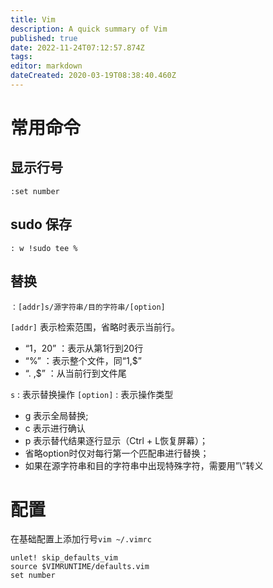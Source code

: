 ```yaml
---
title: Vim
description: A quick summary of Vim
published: true
date: 2022-11-24T07:12:57.874Z
tags: 
editor: markdown
dateCreated: 2020-03-19T08:38:40.460Z
---
```


# 常用命令
## 显示行号
```
:set number
```

sudo 保存
---
```
: w !sudo tee %
```
替换
---
```：[addr]s/源字符串/目的字符串/[option]```

 ```[addr]``` 表示检索范围，省略时表示当前行。

 - “1，20” ：表示从第1行到20行
 - “%” ：表示整个文件，同“1,\$”
 -  “. ,\$” ：从当前行到文件尾

```s``` : 表示替换操作
```[option]``` : 表示操作类型

- g 表示全局替换; 
- c 表示进行确认
- p 表示替代结果逐行显示（Ctrl + L恢复屏幕）；
- 省略option时仅对每行第一个匹配串进行替换；
- 如果在源字符串和目的字符串中出现特殊字符，需要用”\”转义

# 配置
在基础配置上添加行号```vim ~/.vimrc```
```
unlet! skip_defaults_vim
source $VIMRUNTIME/defaults.vim
set number
```